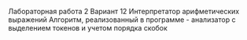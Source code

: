 Лабораторная работа 2
Вариант 12
Интерпретатор арифметических выражений
Алгоритм, реализованный в программе - анализатор с выделением токенов и учетом порядка скобок
